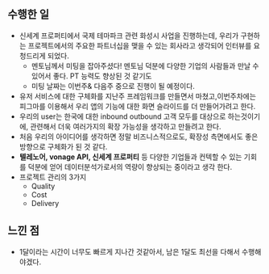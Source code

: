 ## 수행한 일
- 신세계 프로퍼티에서 국제 테마파크 관련 화성시 사업을 진행하는데, 우리가 구현하는 프로젝트에서의 주요한 파트너십을 맺을 수 있는 회사라고 생각되어 인터뷰를 요청드리게 되었다.
  - 멘토님께서 미팅을 잡아주셨다! 멘토님 덕분에 다양한 기업의 사람들과 만날 수 있어서 좋다. PT 능력도 향상된 것 같기도
  - 미팅 날짜는 이번주& 다음주 중으로 진행이 될 예정이다.
- 유저 서비스에 대한 구체화를 지난주 프레임워크를 만들면서 마쳤고,이번주차에는 피그마를 이용해서 우리 앱의 기능에 대한 화면 슬라이드를 더 만들어가려고 한다.
- 우리의 user는 한국에 대한 inbound outbound 고객 모두를 대상으로 하는것이기에, 관련해서 더욱 여러가지의 확장 가능성을 생각하고 만들려고 한다.
- 처음 우리의 아이디어를 생각하면 정말 비즈니스적으로도, 확장성 측면에서도 좋은 방향으로 구체화가 된 것 같다.
- **텔레노어, vonage API, 신세계 프로퍼티** 등 다양한 기업들과 컨텍할 수 있는 기회를 덕분에 얻어 데이터분석가로서의 역량이 향상되는 중이라고 생각 한다.
- 프로젝트 관리의 3가지
    - Quality
    - Cost
    - Delivery


## 느낀 점
- 1달이라는 시간이 너무도 빠르게 지나간 것같아서, 남은 1달도 최선을 다해서 수행해야겠다.
